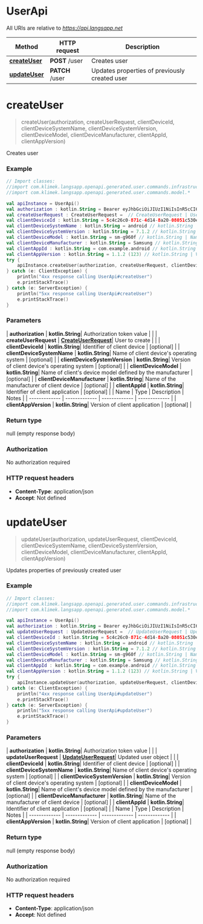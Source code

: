 # UserApi

All URIs are relative to *https://api.langsapp.net*

| Method | HTTP request | Description |
| ------------- | ------------- | ------------- |
| [**createUser**](UserApi.md#createUser) | **POST** /user | Creates user |
| [**updateUser**](UserApi.md#updateUser) | **PATCH** /user | Updates properties of previously created user |


<a id="createUser"></a>
# **createUser**
> createUser(authorization, createUserRequest, clientDeviceId, clientDeviceSystemName, clientDeviceSystemVersion, clientDeviceModel, clientDeviceManufacturer, clientAppId, clientAppVersion)

Creates user

### Example
```kotlin
// Import classes:
//import com.klimek.langsapp.openapi.generated.user.commands.infrastructure.*
//import com.klimek.langsapp.openapi.generated.user.commands.model.*

val apiInstance = UserApi()
val authorization : kotlin.String = Bearer eyJhbGciOiJIUzI1NiIsInR5cCI6IkpXVCJ9.eyJzdWIiOiIxMjM0NTY3ODkwIiwibmFtZSI6IkpvaG4gRG9lIiwiaWF0IjoxNTE2MjM5MDIyfQ.SflKxwRJSMeKKF2QT4fwpMeJf36POk6yJV_adQssw5c // kotlin.String | Authorization token value
val createUserRequest : CreateUserRequest =  // CreateUserRequest | User to create
val clientDeviceId : kotlin.String = 5c4c26c0-871c-4d14-8a20-08051c530e1f // kotlin.String | Identifier of client device
val clientDeviceSystemName : kotlin.String = android // kotlin.String | Name of client device's operating system
val clientDeviceSystemVersion : kotlin.String = 7.1.2 // kotlin.String | Version of client device's operating system
val clientDeviceModel : kotlin.String = sm-g960f // kotlin.String | Name of client's device model defined by the manufacturer
val clientDeviceManufacturer : kotlin.String = Samsung // kotlin.String | Name of the manufacturer of client device
val clientAppId : kotlin.String = com.example.android // kotlin.String | Identifier of client application
val clientAppVersion : kotlin.String = 1.1.2 (123) // kotlin.String | Version of client application
try {
    apiInstance.createUser(authorization, createUserRequest, clientDeviceId, clientDeviceSystemName, clientDeviceSystemVersion, clientDeviceModel, clientDeviceManufacturer, clientAppId, clientAppVersion)
} catch (e: ClientException) {
    println("4xx response calling UserApi#createUser")
    e.printStackTrace()
} catch (e: ServerException) {
    println("5xx response calling UserApi#createUser")
    e.printStackTrace()
}
```

### Parameters
| **authorization** | **kotlin.String**| Authorization token value | |
| **createUserRequest** | [**CreateUserRequest**](CreateUserRequest.md)| User to create | |
| **clientDeviceId** | **kotlin.String**| Identifier of client device | [optional] |
| **clientDeviceSystemName** | **kotlin.String**| Name of client device&#39;s operating system | [optional] |
| **clientDeviceSystemVersion** | **kotlin.String**| Version of client device&#39;s operating system | [optional] |
| **clientDeviceModel** | **kotlin.String**| Name of client&#39;s device model defined by the manufacturer | [optional] |
| **clientDeviceManufacturer** | **kotlin.String**| Name of the manufacturer of client device | [optional] |
| **clientAppId** | **kotlin.String**| Identifier of client application | [optional] |
| Name | Type | Description  | Notes |
| ------------- | ------------- | ------------- | ------------- |
| **clientAppVersion** | **kotlin.String**| Version of client application | [optional] |

### Return type

null (empty response body)

### Authorization

No authorization required

### HTTP request headers

 - **Content-Type**: application/json
 - **Accept**: Not defined

<a id="updateUser"></a>
# **updateUser**
> updateUser(authorization, updateUserRequest, clientDeviceId, clientDeviceSystemName, clientDeviceSystemVersion, clientDeviceModel, clientDeviceManufacturer, clientAppId, clientAppVersion)

Updates properties of previously created user

### Example
```kotlin
// Import classes:
//import com.klimek.langsapp.openapi.generated.user.commands.infrastructure.*
//import com.klimek.langsapp.openapi.generated.user.commands.model.*

val apiInstance = UserApi()
val authorization : kotlin.String = Bearer eyJhbGciOiJIUzI1NiIsInR5cCI6IkpXVCJ9.eyJzdWIiOiIxMjM0NTY3ODkwIiwibmFtZSI6IkpvaG4gRG9lIiwiaWF0IjoxNTE2MjM5MDIyfQ.SflKxwRJSMeKKF2QT4fwpMeJf36POk6yJV_adQssw5c // kotlin.String | Authorization token value
val updateUserRequest : UpdateUserRequest =  // UpdateUserRequest | Updated user object
val clientDeviceId : kotlin.String = 5c4c26c0-871c-4d14-8a20-08051c530e1f // kotlin.String | Identifier of client device
val clientDeviceSystemName : kotlin.String = android // kotlin.String | Name of client device's operating system
val clientDeviceSystemVersion : kotlin.String = 7.1.2 // kotlin.String | Version of client device's operating system
val clientDeviceModel : kotlin.String = sm-g960f // kotlin.String | Name of client's device model defined by the manufacturer
val clientDeviceManufacturer : kotlin.String = Samsung // kotlin.String | Name of the manufacturer of client device
val clientAppId : kotlin.String = com.example.android // kotlin.String | Identifier of client application
val clientAppVersion : kotlin.String = 1.1.2 (123) // kotlin.String | Version of client application
try {
    apiInstance.updateUser(authorization, updateUserRequest, clientDeviceId, clientDeviceSystemName, clientDeviceSystemVersion, clientDeviceModel, clientDeviceManufacturer, clientAppId, clientAppVersion)
} catch (e: ClientException) {
    println("4xx response calling UserApi#updateUser")
    e.printStackTrace()
} catch (e: ServerException) {
    println("5xx response calling UserApi#updateUser")
    e.printStackTrace()
}
```

### Parameters
| **authorization** | **kotlin.String**| Authorization token value | |
| **updateUserRequest** | [**UpdateUserRequest**](UpdateUserRequest.md)| Updated user object | |
| **clientDeviceId** | **kotlin.String**| Identifier of client device | [optional] |
| **clientDeviceSystemName** | **kotlin.String**| Name of client device&#39;s operating system | [optional] |
| **clientDeviceSystemVersion** | **kotlin.String**| Version of client device&#39;s operating system | [optional] |
| **clientDeviceModel** | **kotlin.String**| Name of client&#39;s device model defined by the manufacturer | [optional] |
| **clientDeviceManufacturer** | **kotlin.String**| Name of the manufacturer of client device | [optional] |
| **clientAppId** | **kotlin.String**| Identifier of client application | [optional] |
| Name | Type | Description  | Notes |
| ------------- | ------------- | ------------- | ------------- |
| **clientAppVersion** | **kotlin.String**| Version of client application | [optional] |

### Return type

null (empty response body)

### Authorization

No authorization required

### HTTP request headers

 - **Content-Type**: application/json
 - **Accept**: Not defined

